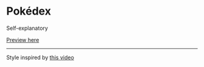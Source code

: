 # Pokédex
Self-explanatory

[Preview here](https://justmemet.github.io/pokedex/)

---
Style inspired by [this video](https://www.youtube.com/watch?v=vdytGGKyJKE)
